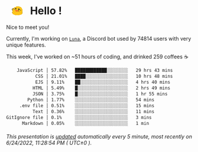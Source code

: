 <h1>   <img src="./spoinky.gif" style="vertical-align:middle;" width="30px">   Hello ! </h1>

Nice to meet you!

Currently, I'm working on <a href='https://github.com/Asgarrrr/Luna'>`Luna`</a>, a Discord bot used by 74814 users with very unique features.

This week, I've worked on ~51 hours of coding, and drinked 259 coffees ☕

```
    JavaScript │ 57.82%   ████████████░░░░░░░░   29 hrs 43 mins
           CSS │ 21.01%   ████░░░░░░░░░░░░░░░░   10 hrs 48 mins
           EJS │ 9.11%    ██░░░░░░░░░░░░░░░░░░   4 hrs 40 mins
          HTML │ 5.49%    █░░░░░░░░░░░░░░░░░░░   2 hrs 49 mins
          JSON │ 3.75%    █░░░░░░░░░░░░░░░░░░░   1 hr 55 mins
        Python │ 1.77%    ░░░░░░░░░░░░░░░░░░░░   54 mins
     .env file │ 0.51%    ░░░░░░░░░░░░░░░░░░░░   15 mins
          Text │ 0.36%    ░░░░░░░░░░░░░░░░░░░░   11 mins
GitIgnore file │ 0.1%     ░░░░░░░░░░░░░░░░░░░░   3 mins
      Markdown │ 0.05%    ░░░░░░░░░░░░░░░░░░░░   1 min
```

###### This presentation is [updated](https://github.com/Asgarrrr) automatically every 5 minute, most recently on 6/24/2022, 11:28:54 PM ( UTC±0 ).